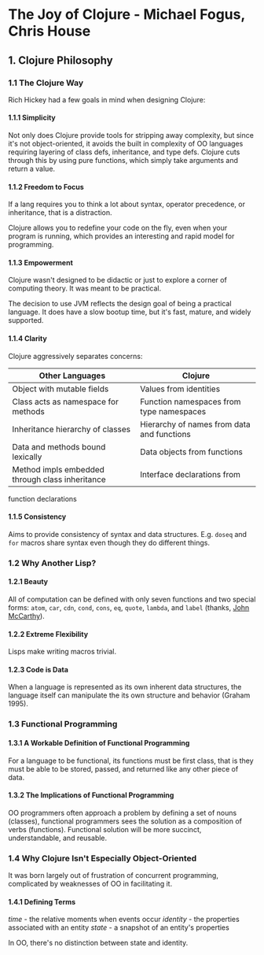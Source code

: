 # The Joy of Clojure - Michael Fogus, Chris House

## 1. Clojure Philosophy

### 1.1 The Clojure Way

Rich Hickey had a few goals in mind when designing Clojure:

#### 1.1.1 Simplicity

Not only does Clojure provide tools for stripping away complexity, but since
it's not object-oriented, it avoids the built in complexity of OO languages
requiring layering of class defs, inheritance, and type defs. Clojure cuts
through this by using pure functions, which simply take arguments and return a
value.

#### 1.1.2 Freedom to Focus

If a lang requires you to think a lot about syntax, operator precedence, or
inheritance, that is a distraction.

Clojure allows you to redefine your code on the fly, even when your program is
running, which provides an interesting and rapid model for programming.

#### 1.1.3 Empowerment

Clojure wasn't designed to be didactic or just to explore a corner of computing
theory. It was meant to be practical.

The decision to use JVM reflects the design goal of being a practical language.
It does have a slow bootup time, but it's fast, mature, and widely supported.

#### 1.1.4 Clarity

Clojure aggressively separates concerns:

Other Languages | Clojure
--- | ---
Object with mutable fields | Values from identities
Class acts as namespace for methods | Function namespaces from type namespaces
Inheritance hierarchy of classes | Hierarchy of names from data and functions
Data and methods bound lexically | Data objects from functions
Method impls embedded through class inheritance | Interface declarations from
function declarations

#### 1.1.5 Consistency

Aims to provide consistency of syntax and data structures. E.g. `doseq` and
`for` macros share syntax even though they do different things.

### 1.2 Why Another Lisp?

#### 1.2.1 Beauty

All of computation can be defined with only seven functions and two special
forms: `atom`, `car`, `cdn`, `cond`, `cons`, `eq`, `quote`, `lambda`, and
`label` (thanks, [John
McCarthy](http://www-formal.stanford.edu/jmc/recursive/recursive.html)).

#### 1.2.2 Extreme Flexibility

Lisps make writing macros trivial.

#### 1.2.3 Code is Data

When a language is represented as its own inherent data structures, the language
itself can manipulate the its own structure and behavior (Graham 1995).

### 1.3 Functional Programming

#### 1.3.1 A Workable Definition of Functional Programming

For a language to be functional, its functions must be first class, that is they
must be able to be stored, passed, and returned like any other piece of data.

#### 1.3.2 The Implications of Functional Programming

OO programmers often approach a problem by defining a set of nouns (classes),
functional programmers sees the solution as a composition of verbs (functions).
Functional solution will be more succinct, understandable, and reusable.

### 1.4 Why Clojure Isn't Especially Object-Oriented

It was born largely out of frustration of concurrent programming, complicated by
weaknesses of OO in facilitating it.

#### 1.4.1 Defining Terms

*time* - the relative moments when events occur
*identity* - the properties associated with an entity
*state* - a snapshot of an entity's properties

In OO, there's no distinction between state and identity.


